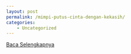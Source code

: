 ```yaml
---
layout: post
permalink: /mimpi-putus-cinta-dengan-kekasih/
categories:
    - Uncategorized
---
```


[Baca Selengkapnya](/07)